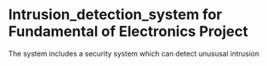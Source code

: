 # Intrusion_detection_system for Fundamental of Electronics Project
The system includes a security system which can detect unususal intrusion
